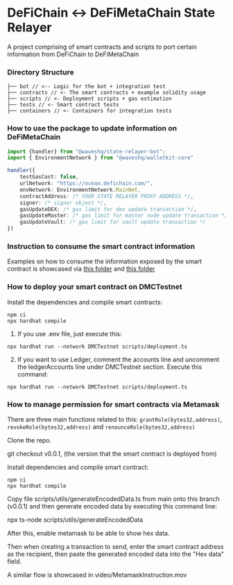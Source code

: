 # DeFiChain <-> DeFiMetaChain State Relayer

A project comprising of smart contracts and scripts to port certain information from DeFiChain to DeFiMetaChain

### Directory Structure

```
├── bot // <-- Logic for the bot + integration test
├── contracts // <- The smart contracts + example solidity usage
├── scripts // <- Deployment scripts + gas estimation
├── tests // <- Smart contract tests
├── containers // <- Containers for integration tests
```

### How to use the package to update information on DeFiMetaChain

```typescript
import {handler} from "@waveshq/state-relayer-bot";
import { EnvironmentNetwork } from "@waveshq/walletkit-core"

handler({
    testGasCost: false,
    urlNetwork: "https://ocean.defichain.com/",
    envNetwork: EnvironmentNetwork.MainNet,
    contractAddress: /* YOUR STATE RELAYER PROXY ADDRESS */,
    signer: /* signer object */,
    gasUpdateDEX: /* gas limit for dex update transaction */,
    gasUpdateMaster: /* gas limit for master node update transaction */,
    gasUpdateVault: /* gas limit for vault update transaction */
})
```

### Instruction to consume the smart contract information

Examples on how to consume the information exposed by the smart contract is showcased via [this folder](./contracts/example) and [this folder](./scripts/example)

### How to deploy your smart contract on DMCTestnet

Install the dependencies and compile smart contracts:

```
npm ci
npx hardhat compile
```

1. If you use .env file, just execute this:

```
npx hardhat run --network DMCTestnet scripts/deployment.ts
```

2. If you want to use Ledger, comment the accounts line and uncomment the ledgerAccounts line under DMCTestnet section. Execute this command:

```
npx hardhat run --network DMCTestnet scripts/deployment.ts
```

### How to manage permission for smart contracts via Metamask

There are three main functions related to this:
`grantRole(bytes32,address)`, `revokeRole(bytes32,address)` and `renounceRole(bytes32,address)`

Clone the repo.

git checkout v0.0.1, (the version that the smart contract is deployed from)

Install dependencies and compile smart contract:

```
npm ci
npx hardhat compile
```

Copy file scripts/utils/generateEncodedData.ts from main onto this branch (v0.0.1) and then
generate encoded data by executing this command line:

npx ts-node scripts/utils/generateEncodedData

After this, enable metamask to be able to show hex data.

Then when creating a transaction to send, enter the smart contract address as the recipient, then paste the generated encoded data into the "Hex data" field.

A similar flow is showcased in video/MetamaskInstruction.mov
